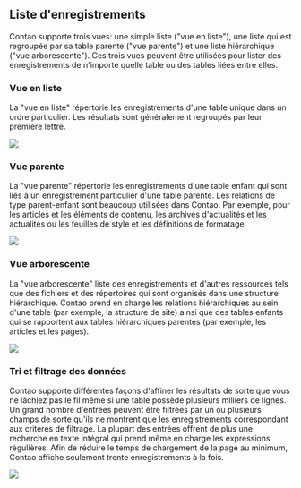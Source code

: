 ## Liste d'enregistrements

Contao supporte trois vues: une simple liste ("vue en liste"), une liste qui est
regroupée par sa table parente ("vue parente") et une liste hiérarchique ("vue
arborescente"). Ces trois vues peuvent être utilisées pour lister des
enregistrements de n'importe quelle table ou des tables liées entre elles.


### Vue en liste

La "vue en liste" répertorie les enregistrements d'une table unique dans un
ordre particulier. Les résultats sont généralement regroupés par leur première
lettre.

![](images/vue-liste.jpg)


### Vue parente

La "vue parente" répertorie les enregistrements d'une table enfant qui sont liés
à un enregistrement particulier d'une table parente. Les relations de type
parent-enfant sont beaucoup utilisées dans Contao. Par exemple, pour les
articles et les éléments de contenu, les archives d'actualités et les actualités
ou les feuilles de style et les définitions de formatage.

![](images/vue-parente.jpg)


### Vue arborescente

La "vue arborescente" liste des enregistrements et d'autres ressources tels
que des fichiers et des répertoires qui sont organisés dans une structure
hiérarchique. Contao prend en charge les relations hiérarchiques au sein d'une
table (par exemple, la structure de site) ainsi que des tables enfants qui se
rapportent aux tables hiérarchiques parentes (par exemple, les articles et les
pages).

![](images/vue-arborescente.jpg)


### Tri et filtrage des données

Contao supporte différentes façons d'affiner les résultats de sorte que vous ne
lâchiez pas le fil même si une table possède plusieurs milliers de lignes. Un
grand nombre d'entrées peuvent être filtrées par un ou plusieurs champs de sorte
qu'ils ne montrent que les enregistrements correspondant aux critères de
filtrage. La plupart des entrées offrent de plus une recherche en texte intégral
qui prend même en charge les expressions régulières. Afin de réduire le temps de
chargement de la page au minimum, Contao affiche seulement trente
enregistrements à la fois.

![](images/trier-et-filtrer.jpg)
